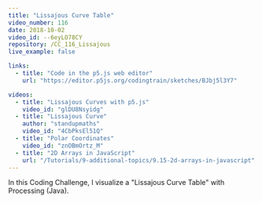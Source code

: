 ```yaml
---
title: "Lissajous Curve Table"
video_number: 116
date: 2018-10-02
video_id: --6eyLO78CY
repository: /CC_116_Lissajous
live_example: false

links:
  - title: "Code in the p5.js web editor"
    url: "https://editor.p5js.org/codingtrain/sketches/BJbj5l3Y7"

videos:
  - title: "Lissajous Curves with p5.js"
    video_id: "glDU8Nsyidg"
  - title: "Lissajous Curve"
    author: "standupmaths"
    video_id: "4CbPksEl51Q"
  - title: "Polar Coordinates"
    video_id: "znOBmOrtz_M"
  - title: "2D Arrays in JavaScript"
    url: "/Tutorials/9-additional-topics/9.15-2d-arrays-in-javascript"
---
```


In this Coding Challenge, I visualize a "Lissajous Curve Table" with Processing (Java).